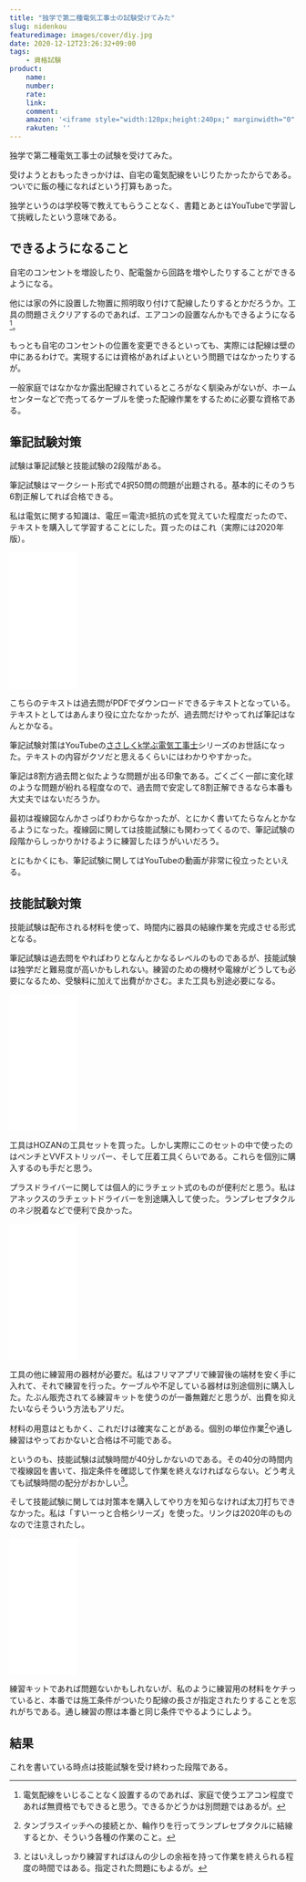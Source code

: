 ```yaml
---
title: "独学で第二種電気工事士の試験受けてみた"
slug: nidenkou
featuredimage: images/cover/diy.jpg
date: 2020-12-12T23:26:32+09:00
tags:
    - 資格試験
product:
    name: 
    number: 
    rate: 
    link: 
    comment: 
    amazon: '<iframe style="width:120px;height:240px;" marginwidth="0" marginheight="0" scrolling="no" frameborder="0" src="//rcm-fe.amazon-adsystem.com/e/cm?lt1=_blank&bc1=000000&IS2=1&bg1=FFFFFF&fc1=000000&lc1=0000FF&t=illusionspace-22&language=ja_JP&o=9&p=8&l=as4&m=amazon&f=ifr&ref=as_ss_li_til&asins=4798169188&linkId=772147b76d722d9060b7e59eb72c203e"></iframe>'
    rakuten: ''
---
```


独学で第二種電気工事士の試験を受けてみた。

受けようとおもったきっかけは、自宅の電気配線をいじりたかったからである。ついでに飯の種になればという打算もあった。

独学というのは学校等で教えてもらうことなく、書籍とあとはYouTubeで学習して挑戦したという意味である。

<!--more-->

## できるようになること

自宅のコンセントを増設したり、配電盤から回路を増やしたりすることができるようになる。

他には家の外に設置した物置に照明取り付けて配線したりするとかだろうか。工具の問題さえクリアするのであれば、エアコンの設置なんかもできるようになる[^1]。

もっとも自宅のコンセントの位置を変更できるといっても、実際には配線は壁の中にあるわけで。実現するには資格があればよいという問題ではなかったりするが。

一般家庭ではなかなか露出配線されているところがなく馴染みがないが、ホームセンターなどで売ってるケーブルを使った配線作業をするために必要な資格である。

## 筆記試験対策

試験は筆記試験と技能試験の2段階がある。

筆記試験はマークシート形式で4択50問の問題が出題される。基本的にそのうち6割正解してれば合格できる。

私は電気に関する知識は、電圧＝電流☓抵抗の式を覚えていた程度だったので、テキストを購入して学習することにした。買ったのはこれ（実際には2020年版）。

<iframe style="width:120px;height:240px;" marginwidth="0" marginheight="0" scrolling="no" frameborder="0" src="//rcm-fe.amazon-adsystem.com/e/cm?lt1=_blank&bc1=000000&IS2=1&bg1=FFFFFF&fc1=000000&lc1=0000FF&t=illusionspace-22&language=ja_JP&o=9&p=8&l=as4&m=amazon&f=ifr&ref=as_ss_li_til&asins=4798169188&linkId=772147b76d722d9060b7e59eb72c203e"></iframe>

こちらのテキストは過去問がPDFでダウンロードできるテキストとなっている。テキストとしてはあんまり役に立たなかったが、過去問だけやってれば筆記はなんとかなる。

筆記試験対策はYouTubeの[ささしくk学ぶ電気工事士](https://www.youtube.com/playlist?list=PLzOnKkz0TU3OvlOowTj5ghxST46Q2Souj)シリーズのお世話になった。テキストの内容がクソだと思えるくらいにはわかりやすかった。

筆記は8割方過去問と似たような問題が出る印象である。ごくごく一部に変化球のような問題が紛れる程度なので、過去問で安定して8割正解できるなら本番も大丈夫ではないだろうか。

最初は複線図なんかさっぱりわからなかったが、とにかく書いてたらなんとかなるようになった。複線図に関しては技能試験にも関わってくるので、筆記試験の段階からしっかりかけるように練習したほうがいいだろう。

とにもかくにも、筆記試験に関してはYouTubeの動画が非常に役立ったといえる。

## 技能試験対策

技能試験は配布される材料を使って、時間内に器具の結線作業を完成させる形式となる。

筆記試験は過去問をやればわりとなんとかなるレベルのものであるが、技能試験は独学だと難易度が高いかもしれない。練習のための機材や電線がどうしても必要になるため、受験料に加えて出費がかさむ。また工具も別途必要になる。

<iframe style="width:120px;height:240px;" marginwidth="0" marginheight="0" scrolling="no" frameborder="0" src="//rcm-fe.amazon-adsystem.com/e/cm?lt1=_blank&bc1=000000&IS2=1&bg1=FFFFFF&fc1=000000&lc1=0000FF&t=illusionspace-22&language=ja_JP&o=9&p=8&l=as4&m=amazon&f=ifr&ref=as_ss_li_til&asins=B079JFJHSM&linkId=35236eac09c0b45fb3eafd754f3f207f"></iframe>

工具はHOZANの工具セットを買った。しかし実際にこのセットの中で使ったのはペンチとVVFストリッパー、そして圧着工具くらいである。これらを個別に購入するのも手だと思う。

プラスドライバーに関しては個人的にラチェット式のものが便利だと思う。私はアネックスのラチェットドライバーを別途購入して使った。ランプレセプタクルのネジ脱着などで便利で良かった。

<iframe style="width:120px;height:240px;" marginwidth="0" marginheight="0" scrolling="no" frameborder="0" src="//rcm-fe.amazon-adsystem.com/e/cm?lt1=_blank&bc1=000000&IS2=1&bg1=FFFFFF&fc1=000000&lc1=0000FF&t=illusionspace-22&language=ja_JP&o=9&p=8&l=as4&m=amazon&f=ifr&ref=as_ss_li_til&asins=B07KYL5J5Y&linkId=10a22b2eee25418c9c27ebc2839cb041"></iframe>

工具の他に練習用の器材が必要だ。私はフリマアプリで練習後の端材を安く手に入れて、それで練習を行った。ケーブルや不足している器材は別途個別に購入した。たぶん販売されてる練習キットを使うのが一番無難だと思うが、出費を抑えたいならそういう方法もアリだ。

材料の用意はともかく、これだけは確実なことがある。個別の単位作業[^2]や通し練習はやっておかないと合格は不可能である。

というのも、技能試験は試験時間が40分しかないのである。その40分の時間内で複線図を書いて、指定条件を確認して作業を終えなければならない。どう考えても試験時間の配分がおかしい[^3]。

そして技能試験に関しては対策本を購入してやり方を知らなければ太刀打ちできなかった。私は「すいーっと合格シリーズ」を使った。リンクは2020年のものなので注意されたし。

<iframe style="width:120px;height:240px;" marginwidth="0" marginheight="0" scrolling="no" frameborder="0" src="//rcm-fe.amazon-adsystem.com/e/cm?lt1=_blank&bc1=000000&IS2=1&bg1=FFFFFF&fc1=000000&lc1=0000FF&t=illusionspace-22&language=ja_JP&o=9&p=8&l=as4&m=amazon&f=ifr&ref=as_ss_li_til&asins=4907394748&linkId=dd19b7a2689c289e3744169e5020fec8"></iframe>

練習キットであれば問題ないかもしれないが、私のように練習用の材料をケチっていると、本番では施工条件がついたり配線の長さが指定されたりすることを忘れがちである。通し練習の際は本番と同じ条件でやるようにしよう。

## 結果

これを書いている時点は技能試験を受け終わった段階である。

[^1]: 電気配線をいじることなく設置するのであれば、家庭で使うエアコン程度であれば無資格でもできると思う。できるかどうかは別問題ではあるが。
[^2]: タンブラスイッチへの接続とか、輪作りを行ってランプレセプタクルに結線するとか、そういう各種の作業のこと。
[^3]: とはいえしっかり練習すればほんの少しの余裕を持って作業を終えられる程度の時間ではある。指定された問題にもよるが。